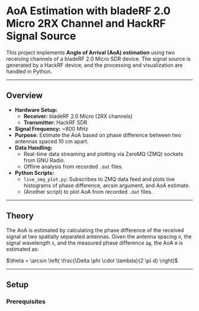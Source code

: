 # AoA Estimation with bladeRF 2.0 Micro 2RX Channel and HackRF Signal Source

This project implements **Angle of Arrival (AoA) estimation** using two receiving channels of a bladeRF 2.0 Micro SDR device. The signal source is generated by a HackRF device, and the processing and visualization are handled in Python.

---

## Overview

- **Hardware Setup:**
  - **Receiver:** bladeRF 2.0 Micro (2RX channels)
  - **Transmitter:** HackRF SDR
- **Signal Frequency:** ~800 MHz
- **Purpose:** Estimate the AoA based on phase difference between two antennas spaced 10 cm apart.
- **Data Handling:**
  - Real-time data streaming and plotting via ZeroMQ (ZMQ) sockets from GNU Radio.
  - Offline analysis from recorded `.dat` files.
- **Python Scripts:**
  - `live_zmq_plot.py`: Subscribes to ZMQ data feed and plots live histograms of phase difference, arcsin argument, and AoA estimate.
  - (Another script) to plot AoA from recorded `.dat` files.

---

## Theory

The AoA is estimated by calculating the phase difference of the received signal at two spatially separated antennas. Given the antenna spacing `d`, the signal wavelength `λ`, and the measured phase difference `Δφ`, the AoA `θ` is estimated as:

$\theta = \arcsin \left( \frac{\Delta \phi \cdot \lambda}{2 \pi d} \right)$


---

## Setup

### Prerequisites
